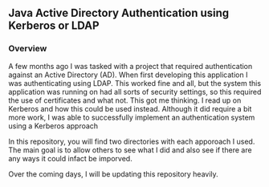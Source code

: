## Java Active Directory Authentication using Kerberos or LDAP

### Overview
A few months ago I was tasked with a project that required authentication 
against an Active Directory (AD). When first developing this application
I was authenticating using LDAP. This worked fine and all, but the system
this application was running on had all sorts of security settings, so this
required the use of certificates and what not. This got me thinking. I read up
on Kerberos and how this could be used instead. Although it did require a bit
more work, I was able to successfully implement an authentication system using
a Kerberos approach

In this repository, you will find two directories with each apporoach I used.
The main goal is to allow others to see what I did and also see if there are 
any ways it could infact be imporved.

Over the coming days, I will be updating this repository heavily.